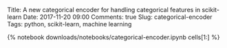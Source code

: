 Title: A new categorical encoder for handling categorical features in scikit-learn
Date: 2017-11-20 09:00
Comments: true
Slug: categorical-encoder
Tags: python, scikit-learn, machine learning

{% notebook downloads/notebooks/categorical-encoder.ipynb cells[1:] %}
